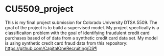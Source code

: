 # CU5509_project
This is my final project submission for Colorado University DTSA 5509.  The goal of the project is to build a supervised model.
My project specfically is a classificaiton problem with the goal of identifying fraudulent credit card purchases based of of data from a synthetic credit card data set.
My model is using synthetic credit card fraud data from this repository: https://github.com/CapitalOneRecruiting/DS¶
